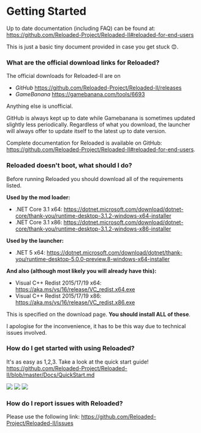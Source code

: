 # Getting Started

Up to date documentation (including FAQ) can be found at: https://github.com/Reloaded-Project/Reloaded-II#reloaded-for-end-users

This is just a basic tiny document provided in case you get stuck 😊.

### What are the official download links for Reloaded?

The official downloads for Reloaded-II are on
- *GitHub* https://github.com/Reloaded-Project/Reloaded-II/releases
- *GameBanana* https://gamebanana.com/tools/6693

Anything else is unofficial.

GitHub is always kept up to date while Gamebanana is sometimes updated slightly less periodically. Regardless of what you download, the launcher will always offer to update itself to the latest up to date version.

Complete documentation for Reloaded is available on GitHub: https://github.com/Reloaded-Project/Reloaded-II#reloaded-for-end-users.

### Reloaded doesn't boot, what should I do?

Before running Reloaded you should download all of the requirements listed.

**Used by the mod loader:**
- .NET Core 3.1 x64: https://dotnet.microsoft.com/download/dotnet-core/thank-you/runtime-desktop-3.1.2-windows-x64-installer
- .NET Core 3.1 x86: https://dotnet.microsoft.com/download/dotnet-core/thank-you/runtime-desktop-3.1.2-windows-x86-installer

**Used by the launcher:**
- .NET 5 x64: https://dotnet.microsoft.com/download/dotnet/thank-you/runtime-desktop-5.0.0-preview.8-windows-x64-installer

**And also (although most likely you will already have this):**
- Visual C++ Redist 2015/17/19 x64: https://aka.ms/vs/16/release/VC_redist.x64.exe
- Visual C++ Redist 2015/17/19 x86: https://aka.ms/vs/16/release/VC_redist.x86.exe

This is specified on the download page.
**You should install ALL of these**.

I apologise for the inconvenience, it has to be this way due to technical issues involved.

### How do I get started with using Reloaded?

It's as easy as 1,2,3. Take a look at the quick start guide!
https://github.com/Reloaded-Project/Reloaded-II/blob/master/Docs/QuickStart.md

![](https://cdn.discordapp.com/attachments/745941458686705767/746941213982326865/AddAnApplication.gif)
![](https://cdn.discordapp.com/attachments/745941458686705767/746941230813806652/DownloadModAndUnhide.gif)
![](https://cdn.discordapp.com/attachments/745941458686705767/746941241383583744/EnableModAndLaunchGame.gif)

### How do I report issues with Reloaded?
Please use the following link: https://github.com/Reloaded-Project/Reloaded-II/issues
